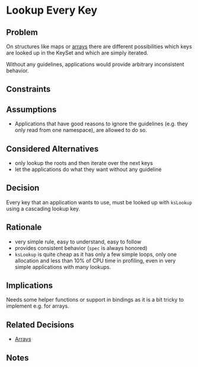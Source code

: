 # Lookup Every Key

## Problem

On structures like maps or [arrays](../4_partially_implemented/array.md) there are different possibilities which keys are looked up in the KeySet and which are simply iterated.

Without any guidelines, applications would provide arbitrary inconsistent behavior.

## Constraints

## Assumptions

- Applications that have good reasons to ignore the guidelines (e.g. they only read from one namespace), are allowed to do so.

## Considered Alternatives

- only lookup the roots and then iterate over the next keys
- let the applications do what they want without any guideline

## Decision

Every key that an application wants to use, must be looked up with `ksLookup` using a cascading lookup key.

## Rationale

- very simple rule, easy to understand, easy to follow
- provides consistent behavior (`spec` is always honored)
- `ksLookup` is quite cheap as it has only a few simple loops, only one allocation and less than 10% of CPU time in profiling, even in very simple applications with many lookups.

## Implications

Needs some helper functions or support in bindings as it is a bit tricky to implement e.g. for arrays.

## Related Decisions

- [Arrays](../4_partially_implemented/array.md)

## Notes
